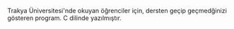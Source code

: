 Trakya Üniversitesi'nde okuyan öğrenciler için, dersten geçip geçmedğinizi gösteren program. C dilinde yazılmıştır.
